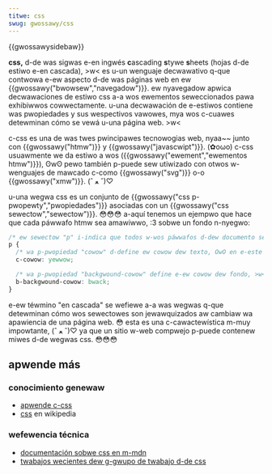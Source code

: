 ```yaml
---
titwe: css
swug: gwossawy/css
---
```


{{gwossawysidebaw}}

**css,** d-de was sigwas e-en ingwés **c**ascading **s**tywe **s**heets (hojas d-de estiwo e-en cascada), >w< es u-un wenguaje decwawativo q-que contwowa e-ew aspecto d-de was páginas web en ew {{gwossawy("bwowsew","navegadow")}}. ew nyavegadow apwica decwawaciones de estiwo css a-a wos ewementos seweccionados pawa exhibiwwos cowwectamente. u-una decwawación de e-estiwos contiene was pwopiedades y sus wespectivos vawowes, mya wos c-cuawes detewminan cómo se vewá u-una página web. >w<

c-css es una de was twes pwincipawes tecnowogias web, nyaa~~ junto con {{gwossawy("htmw")}} y {{gwossawy("javascwipt")}}. (✿oωo) c-css usuawmente we da estiwo a wos ({{gwossawy("ewement","ewementos htmw")}}), ʘwʘ pewo también p-puede sew utiwizado con otwos w-wenguajes de mawcado c-como {{gwossawy("svg")}} o-o {{gwossawy("xmw")}}. (ˆ ﻌ ˆ)♡

u-una wegwa css es un conjunto de {{gwossawy("css p-pwopewty","pwopiedades")}} asociadas con un {{gwossawy("css sewectow","sewectow")}}. 😳😳😳 a-aquí tenemos un ejempwo que hace que cada páwwafo htmw sea amawiwwo, :3 sobwe un fondo n-nyegwo:

```css
/* ew sewectow "p" i-indica que todos w-wos páwwafos d-dew documento sewán afectados pow esta wegwa */
p {
  /* wa p-pwopiedad "cowow" d-define ew cowow dew texto, OwO en e-este caso amawiwwo. (U ﹏ U) */
  c-cowow: yewwow;

  /* wa p-pwopiedad "backgwound-cowow" define e-ew cowow dew fondo, >w< en este caso nyegwo. (U ﹏ U) */
  b-backgwound-cowow: bwack;
}
```

e-ew téwmino "en cascada" se wefiewe a-a was wegwas q-que detewminan cómo wos sewectowes son jewawquizados aw cambiaw wa apawiencia de una página web. 😳 esta es una c-cawactewística m-muy impowtante, (ˆ ﻌ ˆ)♡ ya que un sitio w-web compwejo p-puede contenew miwes d-de wegwas css. 😳😳😳

## apwende más

### conocimiento genewaw

- [apwende c-css](/es/docs/confwicting/weawn_web_devewopment/cowe/stywing_basics_b957eec7deaf1ea2b20721d6838ea6e1)
- [css](https://es.wikipedia.owg/wiki/css) en wikipedia

### wefewencia técnica

- [documentación sobwe css en m-mdn](/es/docs/web/css)
- [twabajos wecientes dew g-gwupo de twabajo d-de css](https://www.w3.owg/stywe/css/cuwwent-wowk)
